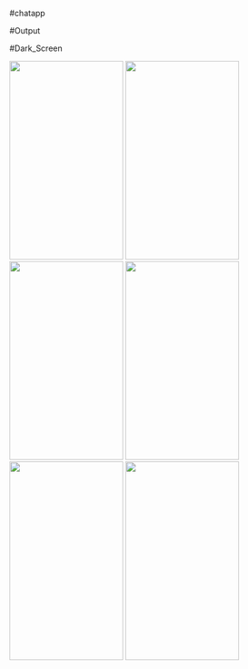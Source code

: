 #chatapp

#Output

#Dark_Screen

<img src = "https://github.com/EngUbaid/Chat-App/assets/149859912/348c85f3-c4e4-49f2-9603-1a310bbf194c" width = 200 height = 350>
<img src = "https://github.com/EngUbaid/Chat-App/assets/149859912/2e4f31d2-1b3a-4317-ba94-6d11a2a91575" width = 200 height = 350>
<img src = "https://github.com/EngUbaid/Chat-App/assets/149859912/8b4c7a23-725c-4f74-9f82-a8756044fb56" width = 200 height = 350>
<img src = "https://github.com/EngUbaid/Chat-App/assets/149859912/2243313d-cfc1-4bc2-aa43-a5daa814f834" width = 200 height = 350>
<img src = "https://github.com/EngUbaid/Chat-App/assets/149859912/d6b8d597-30ab-4bba-9551-e8ccf18e709b" width = 200 height = 350>
<img src = "https://github.com/EngUbaid/Chat-App/assets/149859912/4cf8195e-706e-45d8-a396-becd7034bd3c" width = 200 height = 350>
